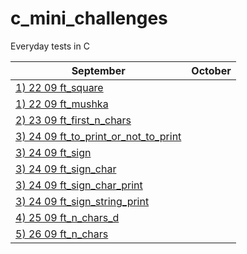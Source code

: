 # c_mini_challenges
Everyday tests in C

September| October |
-------------|-------------|
[1) 22 09 ft_square](https://github.com/Ysoroko/c_mini_challenges/blob/main/1_22_09_ft_square.MD) |  |
[1) 22 09 ft_mushka](https://github.com/Ysoroko/c_mini_challenges/blob/main/1_22_09_ft_mushka.MD) |  |
[2) 23 09 ft_first_n_chars](https://github.com/Ysoroko/c_mini_challenges/blob/main/2_23_09_ft_first_n_chars.MD) | |
[3) 24 09 ft_to_print_or_not_to_print](https://github.com/Ysoroko/c_mini_challenges/blob/main/3_24_09_ft_to_print_or_not_to_print.MD) | |
[3) 24 09 ft_sign](https://github.com/Ysoroko/c_mini_challenges/blob/main/3_24_09_ft_sign.MD) | |
[3) 24 09 ft_sign_char](https://github.com/Ysoroko/c_mini_challenges/blob/main/3_24_09_ft_sign_char.MD) | |
[3) 24 09 ft_sign_char_print](https://github.com/Ysoroko/c_mini_challenges/blob/main/3_24_09_ft_sign_char_print.MD) | |
[3) 24 09 ft_sign_string_print](https://github.com/Ysoroko/c_mini_challenges/blob/main/3_24_09_ft_sign_string_print.MD) | |
[4) 25 09 ft_n_chars_d](https://github.com/Ysoroko/c_mini_challenges/blob/main/4_25_09_ft_n_chars_d.MD) | |
[5) 26 09 ft_n_chars](https://github.com/Ysoroko/c_mini_challenges/blob/main/5_26_09_ft_n_chars.MD) | |
